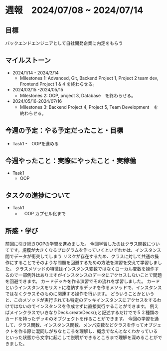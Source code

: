 # 週報　2024/07/08 ~ 2024/07/14
## 目標   
バックエンドエンジニアとして自社開発企業に内定をもらう

## マイルストーン
- 2024/1/14 - 2024/3/14
  - Milestones 1: Advanced, Git, Backend Project 1, Project 2 team dev, Frontend Project 1 & 4 を終わらせる。
- 2024/03/15 -2024/05/15
  - Milestones 2: OOP, project 3, Database　を終わらせる。
- 2024/05/16-2024/07/16
  - Milestones 3: Backend Project 4, Project 5, Team Development　を終わらせる。
   
## 今週の予定：やる予定だったこと・目標
  - Task1
    -　OOPを進める
    
## 今週やったこと：実際にやったこと・実稼働
- Task1
  - OOP

## タスクの進捗について
- Task1
  - 　OOP カプセル化まで
## 所感・学び

前回に引き続きOOPの学習を進めました。
今回学習したのはクラス関数についてです。規模が大きくなるプログラムを作っていくといずれかは、インスタンス間でデータが衝突してしまう
リスクが存在するため、クラスに対して共通の操作にすることでそのような問題を回避するための方法を演習を交えて学習しました。
クラスメソッドの特徴はインスタンス変数ではなくローカル変数を操作するので一部例外はありますがインスタンスのデータにアクセスしないことで問題を回避できます。
カードデッキを作る演習でその流れを学習しました。
カードというインスタンスをリストに格納するデッキを作るメソッドで、インスタンスではなくクラスそのものに関連する操作を行います。
どういうことかというと、このメソッドが実行されても特定のデッキインスタンスにアクセスをするわけではないのでインスタンスを作成せずに直接実行することができます。
例えばメインクラスでいきなりDeck.createDeck();と記述するだけでで５２種類のカードを持ったデッキのオブジェクトを作ることができます。
今回の学習を通して、クラス関数、インスタンス関数、メンバ変数などクラスを作ってオブジェクトを作る際に混同しがちなところを理解し、概念でなんとなくわかっている
といった状態から文字に起こして説明ができるところまで理解を深めることができました。
